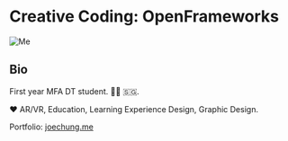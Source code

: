 # Creative Coding: OpenFrameworks #

![Me](https://github.com/sycrus/openframeworks/blob/master/images/profile%20pic.jpg?raw=true)

## Bio ##
First year MFA DT student. 🗽🧢 🇸🇬. 

❤️ AR/VR, Education, Learning Experience Design, Graphic Design. 

Portfolio: [joechung.me](joechung.me)
